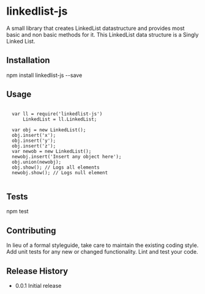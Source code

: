 # linkedlist-js

A small library that creates LinkedList datastructure and provides most basic and non basic methods for it.
This LinkedList data structure is a Singly Linked List.

## Installation

  npm install linkedlist-js --save

## Usage
```

  var ll = require('linkedlist-js')
      LinkedList = ll.LinkedList;

  var obj = new LinkedList();
  obj.insert('x');
  obj.insert('y');
  obj.insert('z');
  var newob = new LinkedList();
  newobj.insert('Insert any object here');
  obj.union(newobj);
  obj.show(); // Logs all elements
  newobj.show(); // Logs null element
  
```  
## Tests

  npm test

## Contributing

In lieu of a formal styleguide, take care to maintain the existing coding style.
Add unit tests for any new or changed functionality. Lint and test your code.

## Release History

* 0.0.1 Initial release
